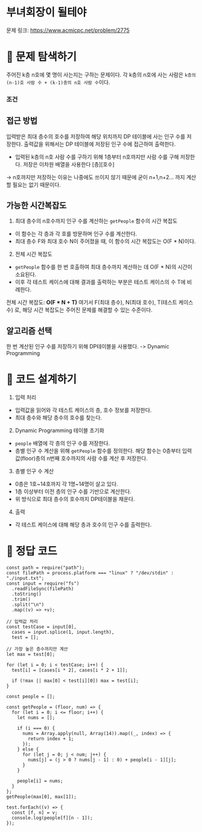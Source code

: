 # 부녀회장이 될테야

문제 링크: https://www.acmicpc.net/problem/2775

# 📌 문제 탐색하기

주어진 k층 n호에 몇 명이 사는지는 구하는 문제이다.
각 k층의 n호에 사는 사람은 `k층의 (n-1)호 사람 수 + (k-1)층의 n호 사람 수`이다.

### 조건

## 접근 방법

입력받은 최대 층수의 호수를 저장하여 해당 위치까지 DP 테이블에 사는 인구 수를 저장한다.
출력값을 위해서는 DP 테이블에 저장된 인구 수에 접근하여 출력한다.

- 입력된 k층의 n호 사람 수를 구하기 위해 1층부터 n호까지만 사람 수를 구해 저장한다. 저장은 이차원 배열을 사용한다 [층][호수]

-> n호까지만 저장하는 이유는 나중에도 쓰이지 않기 때문에 굳이 n+1,n+2... 까지 계산할 필요는 없기 때문이다.

## 가능한 시간복잡도

1. 최대 층수의 n호수까지 인구 수를 계산하는 `getPeople` 함수의 시간 복잡도

- 이 함수는 각 층과 각 호를 방문하며 인구 수를 계산한다.
- 최대 층수 F와 최대 호수 N이 주어졌을 때, 이 함수의 시간 복잡도는 O(F \* N)이다.

2. 전체 시간 복잡도

- `getPeople` 함수를 한 번 호출하여 최대 층수까지 계산하는 데 O(F \* N)의 시간이 소요된다.
- 이후 각 테스트 케이스에 대해 결과를 출력하는 부분은 테스트 케이스의 수 T에 비례한다.

전체 시간 복잡도: **O(F \* N + T)**
여기서 F(최대 층수), N(최대 호수), T(테스트 케이스 수) 로, 해당 시간 복잡도는 주어진 문제를 해결할 수 있는 수준이다.

## 알고리즘 선택

한 번 계산된 인구 수를 저장하기 위해 DP테이블을 사용했다. -> Dynamic Programming

# 📌 코드 설계하기

1. 입력 처리

- 입력값을 읽어와 각 테스트 케이스의 층, 호수 정보를 저장한다.
- 최대 층수와 해당 층수의 호수를 찾는다.

2. Dynamic Programming 테이블 초기화

- `people` 배열에 각 층의 인구 수를 저장한다.
- 층별 인구 수 계산을 위해 `getPeople` 함수를 정의한다. 해당 함수는 0층부터 입력값(floor)층의 n번째 호수까지의 사람 수를 계산 후 저장한다.

3. 층별 인구 수 계산

- 0층은 1호~14호까지 각 1명~14명이 살고 있다.
- 1층 이상부터 이전 층의 인구 수를 기반으로 계산한다.
- 위 방식으로 최대 층수의 호수까지 DP테이블을 채운다.

4. 출력

- 각 테스트 케이스에 대해 해당 층과 호수의 인구 수를 출력한다.

# 📌 정답 코드

```
const path = require("path");
const filePath = process.platform === "linux" ? "/dev/stdin" : "./input.txt";
const input = require("fs")
  .readFileSync(filePath)
  .toString()
  .trim()
  .split("\n")
  .map((v) => +v);

// 입력값 처리
const testCase = input[0],
  cases = input.splice(1, input.length),
  test = [];

// 가장 높은 층수까지만 계산
let max = test[0];

for (let i = 0; i < testCase; i++) {
  test[i] = [cases[i * 2], cases[i * 2 + 1]];

  if (!max || max[0] < test[i][0]) max = test[i];
}

const people = [];

const getPeople = (floor, num) => {
  for (let i = 0; i <= floor; i++) {
    let nums = [];

    if (i === 0) {
      nums = Array.apply(null, Array(14)).map((_, index) => {
        return index + 1;
      });
    } else {
      for (let j = 0; j < num; j++) {
        nums[j] = (j > 0 ? nums[j - 1] : 0) + people[i - 1][j];
      }
    }

    people[i] = nums;
  }
};
getPeople(max[0], max[1]);

test.forEach((v) => {
  const [f, n] = v;
  console.log(people[f][n - 1]);
});
```
